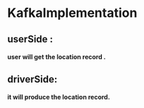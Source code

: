 # KafkaImplementation

## userSide :
#### user will get the location record .

## driverSide:
#### it will produce the location record.
